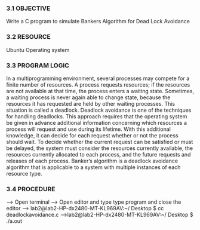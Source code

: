 ### 3.1 OBJECTIVE

Write a C program to simulate Bankers Algorithm for Dead Lock Avoidance

### 3.2 RESOURCE 

Ubuntu Operating system

### 3.3 PROGRAM LOGIC

In a multiprogramming environment, several processes may compete for a finite number of resources. A 
process requests resources; if the resources are not available at that time, the process enters a waiting state. 
Sometimes, a waiting process is never again able to change state, because the resources it has requested are held 
by other waiting processes. This situation is called a deadlock. Deadlock avoidance is one of the techniques for 
handling deadlocks. This approach requires that the operating system be given in advance additional information 
concerning which resources a process will request and use during its lifetime. With this additional knowledge, it 
can decide for each request whether or not the process should wait. To decide whether the current request can be 
satisfied or must be delayed, the system must consider the resources currently available, the resources currently 
allocated to each process, and the future requests and releases of each process. Banker’s algorithm is a deadlock 
avoidance algorithm that is applicable to a system with multiple instances of each resource type.

### 3.4 PROCEDURE
 --> Open terminal
 --> Open editor and type type program and close the editor
 --> lab2@lab2-HP-dx2480-MT-KL969AV:~/ Desktop $ cc deadlockavoidance.c
 -->lab2@lab2-HP-dx2480-MT-KL969AV:~/ Desktop $ ./a.out

